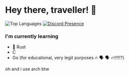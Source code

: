 # Hey there, traveller! 👋

![Top Languages](https://github-readme-stats.vercel.app/api/top-langs/?username=WilliamAnimate&show_icons=true&theme=dark&custom_title=Most%20used%20languages&langs_count=10&layout=compact)
[![Discord Presence](https://lanyard.cnrad.dev/api/1103849536079806545)](https://discord.com/users/1103849536079806545)

### I'm currently learning

- 🦀 Rust
- C
- Go (for educational, very legit purposes 🔥 🗣️ 🗣️ :fire:‼️‼️⁉️)

oh and i use arch btw
